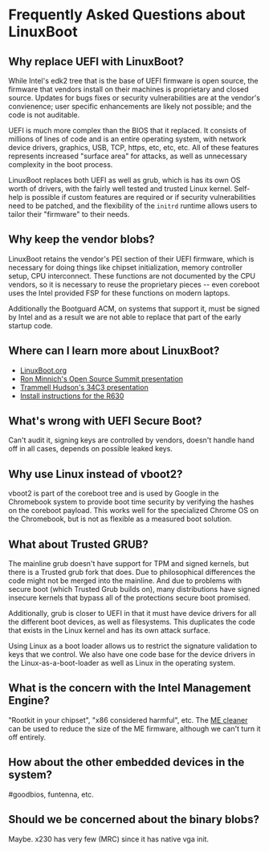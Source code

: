 Frequently Asked Questions about LinuxBoot
===

Why replace UEFI with LinuxBoot?
---
While Intel's edk2 tree that is the base of UEFI firmware is open source,
the firmware that vendors install on their machines is proprietary and
closed source.  Updates for bugs fixes or security vulnerabilities
are at the vendor's convienence; user specific enhancements are likely not
possible; and the code is not auditable.

UEFI is much more complex than the BIOS that it replaced.  It consists of
millions of lines of code and is an entire operating system,
with network device drivers, graphics, USB, TCP, https, etc, etc, etc.
All of these features represents increased "surface area" for attacks,
as well as unnecessary complexity in the boot process.

LinuxBoot replaces both UEFI as well as grub, which is has its own OS
worth of drivers, with the fairly well tested and trusted Linux kernel.
Self-help is possible if custom features are required or if security
vulnerabilities need to be patched, and the flexibility of the `initrd`
runtime allows users to tailor their "firmware" to their needs.


Why keep the vendor blobs?
---
LinuxBoot retains the vendor's PEI section of their UEFI firmware, which
is necessary for doing things like chipset initialization, memory controller
setup, CPU interconnect.  These functions are not documented by the CPU vendors,
so it is necessary to reuse the proprietary pieces -- even coreboot uses
the Intel provided FSP for these functions on modern laptops.

Additionally the Bootguard ACM, on systems that support it, must be signed by
Intel and as a result we are not able to replace that part of the early
startup code.


Where can I learn more about LinuxBoot?
---
* [LinuxBoot.org](https://linuxboot.org)
* [Ron Minnich's Open Source Summit presentation](https://www.youtube.com/watch?v=iffTJ1vPCSo)
* [Trammell Hudson's 34C3 presentation](https://trmm.net/LinuxBoot_34c3)
* [Install instructions for the R630](https://trmm.net/NERF)


What's wrong with UEFI Secure Boot?
---
Can't audit it, signing keys are controlled by vendors,
doesn't handle hand off in all cases, depends on possible leaked keys.


Why use Linux instead of vboot2?
---
vboot2 is part of the coreboot tree and is used by Google in the
Chromebook system to provide boot time security by verifying the
hashes on the coreboot payload.  This works well for the specialized
Chrome OS on the Chromebook, but is not as flexible as a measured
boot solution.


What about Trusted GRUB?
---
The mainline grub doesn't have support for TPM and signed kernels, but
there is a Trusted grub fork that does.  Due to philosophical differences
the code might not be merged into the mainline.  And due to problems
with secure boot (which Trusted Grub builds on), many distributions have
signed insecure kernels that bypass all of the protections secure
boot promised.

Additionally, grub is closer to UEFI in that it must have device
drivers for all the different boot devices, as well as filesystems.
This duplicates the code that exists in the Linux kernel and has its
own attack surface.

Using Linux as a boot loader allows us to restrict the signature
validation to keys that we control.  We also have one code base for the
device drivers in the Linux-as-a-boot-loader as well as Linux in the
operating system.


What is the concern with the Intel Management Engine?
---
"Rootkit in your chipset", "x86 considered harmful", etc.
The [ME cleaner](https://github.com/corna/me_cleaner) can be used to reduce
the size of the ME firmware, although we can't turn it off entirely.


How about the other embedded devices in the system?
---
#goodbios, funtenna, etc.


Should we be concerned about the binary blobs?
---
Maybe.  x230 has very few (MRC) since it has native vga init.


